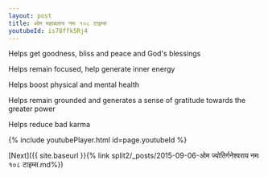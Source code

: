 ```yaml
---
layout: post
title: ओम महाबलाय नमः १०८ टाइम्स
youtubeId: is78ffk5Rj4
---
```

 
 
Helps get goodness, bliss and peace and God's blessings
 
Helps remain focused, help generate inner energy 
 
Helps boost physical and mental health 
 
Helps remain grounded and generates a sense of gratitude towards the greater power 
 
Helps reduce bad karma
 
 
 
 


{% include youtubePlayer.html id=page.youtubeId %}
 
[Next]({{ site.baseurl }}{% link  split2/_posts/2015-09-06-ओम ज्योतिर्गनेश्वराय नमः १०८ टाइम्स.md%})
 

